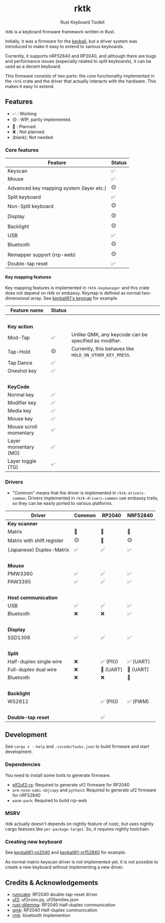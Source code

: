 <h1 align="center">rktk</h1>
<p align="center">Rust Keyboard Toolkit</p>

rktk is a keyboard firmware framework written in Rust.

Initially, it was a firmware for the
[keyball](https://github.com/Yowkees/keyball), but a driver system was
introduced to make it easy to extend to various keyboards.

Currently, it supports nRF52840 and RP2040, and although there are bugs and
performance issues (especially related to split keyboards), it can be used as a
decent keyboard.

This firmware consists of two parts: the core functionality implemented in the
`rktk` crate and the driver that actually interacts with the hardware. This
makes it easy to extend.

## Features

- ✅ : Working
- 🟡 : WIP, partly implemented.
- 🔴 : Planned.
- ❌ : Not planned.
- (blank): Not needed.

### Core features

| Feature                                  | Status |
| ---------------------------------------- | ------ |
| Keyscan                                  | ✅     |
| Mouse                                    | ✅     |
| Advanced key mapping system (layer etc.) | 🟡     |
| Split keyboard                           | ✅     |
| Non-Split keyboard                       | 🟡     |
| Display                                  | 🟡     |
| Backlight                                | 🟡     |
| USB                                      | ✅     |
| Bluetooth                                | 🟡     |
| Remapper support (rrp-web)               | 🟡     |
| Double-tap reset                         | ✅     |

#### Key mapping features

Key mapping features is implemented in `rktk-keymanager` and this crate does not
depend on rktk or embassy. Keymap is defined as normal two-dimensional array.
See [keyball61's keymap](./keyboards/keyball-common/src/keymap.rs) for example.

| Feature name           | Status |                                                         |
| ---------------------- | ------ | ------------------------------------------------------- |
| &nbsp;                 |        |                                                         |
| **Key action**         |        |                                                         |
| Mod-Tap                | ✅     | Unlike QMK, any keycode can be specified as modifier.   |
| Tap-Hold               | 🟡     | Currently, this behaves like `HOLD_ON_OTHER_KEY_PRESS`. |
| Tap Dance              | ✅     |                                                         |
| Oneshot key            | ✅     |                                                         |
| &nbsp;                 |        |                                                         |
| **KeyCode**            |        |                                                         |
| Normal key             | ✅     |                                                         |
| Modifier key           | ✅     |                                                         |
| Media key              | ✅     |                                                         |
| Mouse key              | ✅     |                                                         |
| Mouse scroll momentary | ✅     |                                                         |
| Layer momentary (MO)   | ✅     |                                                         |
| Layer toggle (TG)      | ✅     |                                                         |

### Drivers

- "Common" means that the driver is implemented in `rktk-drivers-common`.
  Drivers implemented in `rktk-drivers-common` use embassy traits, so they can
  be easily ported to various platforms.

| Driver                     | Common | RP2040    | NRF52840  |
| -------------------------- | ------ | --------- | --------- |
| **Key scanner**            |        |           |           |
| Matrix                     | 🔴     | 🔴        | 🔴        |
| Matrix with shift register | 🟡     | 🔴        | 🟡        |
| (Japanese) Duplex-Matrix   | ✅     | ✅        | ✅        |
| &nbsp;                     |        |           |           |
| **Mouse**                  |        |           |           |
| PMW3360                    | ✅     | ✅        | ✅        |
| PAW3395                    | ✅     | ✅        | ✅        |
| &nbsp;                     |        |           |           |
| **Host communication**     |        |           |           |
| USB                        | ✅     | ✅        | ✅        |
| Bluetooth                  | ❌     | ❌        | ✅        |
| &nbsp;                     |        |           |           |
| **Display**                |        |           |           |
| SSD1306                    | ✅     | ✅        | ✅        |
| &nbsp;                     |        |           |           |
| **Split**                  |        |           |           |
| Half-duplex single wire    | ❌     | ✅ (PIO)  | ✅ (UART) |
| Full-duplex dual wire      | ❌     | 🔴 (UART) | 🔴 (UART) |
| Bluetooth                  | ❌     | ❌        | 🔴        |
| &nbsp;                     |        |           |           |
| **Backlight**              |        |           |           |
| WS2812                     |        | ✅ (PIO)  | ✅ (PWM)  |
| &nbsp;                     |        |           |           |
| **Double-tap reset**       |        | ✅        |           |

## Development

See `cargo x --help` and `.vscode/tasks.json` to build firmware and start
development.

### Dependencies

You need to install some tools to generate firmware.

- [elf2uf2-rs](https://github.com/JoNil/elf2uf2-rs): Required to generate uf2
  firmware for RP2040
- `arm-none-eabi-objcopy` and `python3`: Required to generate uf2 firmware for
  nRF52840
- `wasm-pack`: Required to build rrp-web

### MSRV

rktk actually doesn't depends on nightly feature of _rustc_, but uses nightly
cargo features like `per-package-target`. So, it requires nightly toolchain.

### Creating new keyboard

See [keyball61-rp2040](./keyboards/keyball61-rp2040) and
[keyball61-nrf52840](./keyboards/keyball61-nrf52840) for example.

As normal matrix keyscan driver is not implemented yet, it is not possible to
create a new keyboard without implementing a new driver.

## Credits & Acknowledgements

- [rumcake](https://github.com/Univa/rumcake): RP2040 double-tap-reset driver
- [uf2](https://github.com/microsoft/uf2): uf2conv.py, uf2families.json
- [rust-dilemma](https://github.com/simmsb/rusty-dilemma): RP2040 Half-duplex
  communication
- [qmk](https://github.com/qmk/qmk_firmware): RP2040 Half-duplex communication
- [rmk](https://github.com/HaoboGu/rmk): bluetooth implemention
